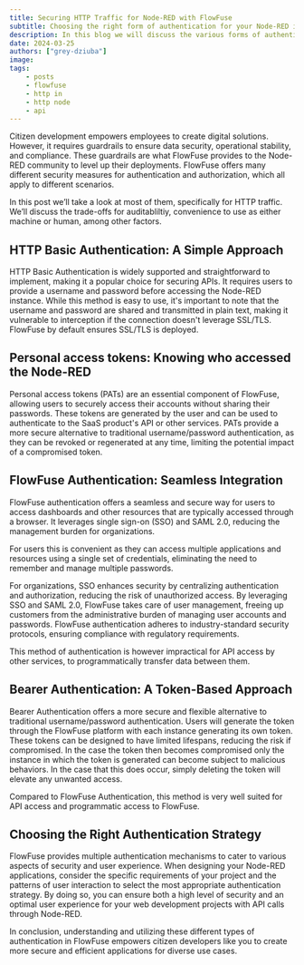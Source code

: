 ```yaml
---
title: Securing HTTP Traffic for Node-RED with FlowFuse
subtitle: Choosing the right form of authentication for your Node-RED integration is important.
description: In this blog we will discuss the various forms of authentication for integrating web applications with Node-RED.
date: 2024-03-25
authors: ["grey-dziuba"]
image: 
tags:
    - posts
    - flowfuse
    - http in
    - http node
    - api
---
```


Citizen development empowers employees to create digital solutions. However, it requires guardrails to ensure data security, operational stability, and compliance. These guardrails are what FlowFuse provides to the Node-RED community to level up their deployments. FlowFuse offers many different security measures for authentication and authorization, which all apply to different scenarios. 

In this post we’ll take a look at most of them, specifically for HTTP traffic. We’ll discuss the trade-offs for auditabliltiy, convenience to use as either machine or human, among other factors.

<!--more-->


## HTTP Basic Authentication: A Simple Approach

HTTP Basic Authentication is widely supported and straightforward to implement, making it a popular choice for securing APIs. It requires users to provide a username and password before accessing the Node-RED instance. While this method is easy to use, it's important to note that the username and password are shared and transmitted in plain text, making it vulnerable to interception if the connection doesn't leverage 
SSL/TLS. FlowFuse by default ensures SSL/TLS is deployed.

## Personal access tokens: Knowing who accessed the Node-RED

Personal access tokens (PATs) are an essential component of FlowFuse, allowing users to securely access their accounts without sharing their passwords. These tokens are generated by the user and can be used to authenticate to the SaaS product's API or other services. PATs provide a more secure alternative to traditional username/password authentication, as they can be revoked or regenerated at any time, limiting the potential impact of a compromised token.

## FlowFuse Authentication: Seamless Integration

FlowFuse authentication offers a seamless and secure way for users to access dashboards and other resources that are typically accessed through a browser. It leverages single sign-on (SSO) and SAML 2.0, reducing the management burden for organizations. 

For users this is convenient as they can access multiple applications and resources using a single set of credentials, eliminating the need to remember and manage multiple passwords.

For organizations, SSO enhances security by centralizing authentication and authorization, reducing the risk of unauthorized access. By leveraging SSO and SAML 2.0, FlowFuse takes care of user management, freeing up customers from the administrative burden of managing user accounts and passwords. FlowFuse authentication adheres to industry-standard security protocols, ensuring compliance with regulatory requirements.

This method of authentication is however impractical for API access by other services, to programmatically transfer data between them.


## Bearer Authentication: A Token-Based Approach

Bearer Authentication offers a more secure and flexible alternative to traditional username/password authentication. Users will generate the token through the FlowFuse platform with each instance generating its own token. These tokens can be designed to have limited lifespans, reducing the risk if compromised. In the case the token then becomes compromised only the instance in which the token is generated can become subject to malicious behaviors. In the case that this does occur, simply deleting the token will elevate any unwanted access.

Compared to FlowFuse Authentication, this method is very well suited for API access and programmatic access to FlowFuse.

## Choosing the Right Authentication Strategy

FlowFuse provides multiple authentication mechanisms to cater to various aspects of security and user experience. When designing your Node-RED applications, consider the specific requirements of your project and the patterns of user interaction to select the most appropriate authentication strategy. By doing so, you can ensure both a high level of security and an optimal user experience for your web development projects with API calls through Node-RED.

In conclusion, understanding and utilizing these different types of authentication in FlowFuse empowers citizen developers like you to create more secure and efficient applications for diverse use cases. 
